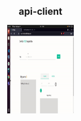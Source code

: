 
<h2 align="center">
   <strong>api-client</strong>
</h2>
<p align="center">
<img src="https://github.com/MohamedArif20091999/api-client/blob/base-features/public/client.gif" width="150" height="200" />
</p>
